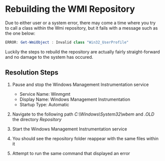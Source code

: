 # Rebuilding the WMI Repository

Due to either user or a system error, there may come a time where you try to call a class within the Wmi repository, but it fails with a message such as the one below:

```powershell
ERROR: Get-WmiObject : Invalid class "Win32_UserProfile"
```

Luckily the steps to rebuild the repository are actually fairly straight-forward and no damage to the system has occured.

## Resolution Steps

1. Pause and stop the Windows Management Instrumentation service

    * Service Name: Winmgmt
    * Display Name: Windows Management Instrumentation
    * Startup Type: Automatic

2. Navigate to the following path *C:\Windows\System32\wbem* and _.OLD_ the directory *Repository*

3. Start the Windows Management Instrumentation service

4. You should see the repository folder reappear with the same files within it

5. Attempt to run the same command that displayed an error